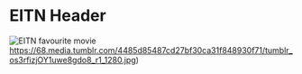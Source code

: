 # EITN Header

![EITN favourite movie](https://68.media.tumblr.com/4485d85487cd27bf30ca31f848930f71/tumblr_os3rfizjOY1uwe8gdo8_r1_1280.jpg)https://68.media.tumblr.com/4485d85487cd27bf30ca31f848930f71/tumblr_os3rfizjOY1uwe8gdo8_r1_1280.jpg)
